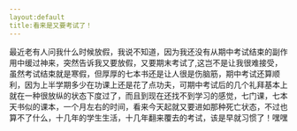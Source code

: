 ```yaml
---
layout:default
title:看来是又要考试了！
---
```

最近老有人问我什么时候放假，我说不知道，因为我还没有从期中考试结束的副作用中缓过神来，突然告诉我又要放假，又要期末考试了,这岂不是让我很难接受，虽然考试结束就是寒假，但厚厚的七本书还是让人很是伤脑筋，期中考试还算顺利，因为上半学期多少在功课上还是花了点功夫，可期中考试后的几个礼拜基本上就在一种很放纵的状态下度过了，而且到现在还找不到学习的感觉，七门课，七本天书似的课本，一个月左右的时间，看来今天起就又要进如那种死亡状态，不过也算不了什么，十几年的学生生活，十几年翻来覆去的考试，该是早就习惯了！嘿嘿